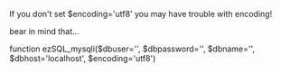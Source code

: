 If you don't set $encoding='utf8' you may have trouble with encoding!

bear in mind that...

function ezSQL_mysqli($dbuser='', $dbpassword='', $dbname='', $dbhost='localhost', $encoding='utf8')

